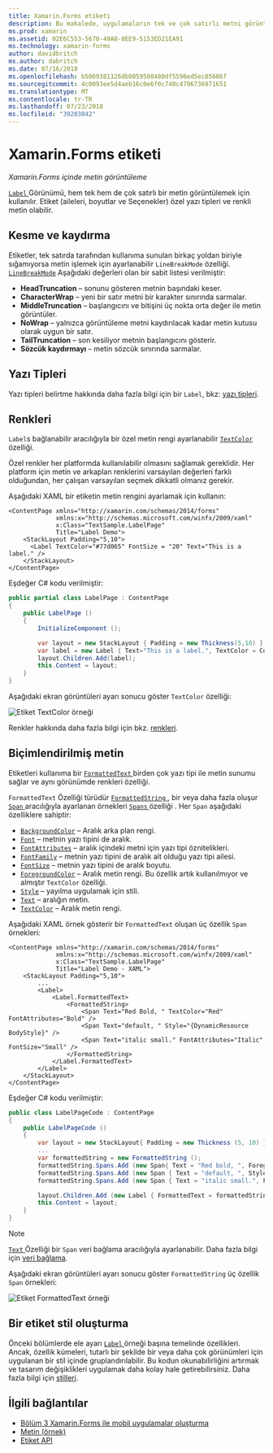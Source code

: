 ```yaml
---
title: Xamarin.Forms etiketi
description: Bu makalede, uygulamaların tek ve çok satırlı metni görüntülemek için Xamarin.Forms etiket sınıfı kullanmayı açıklar.
ms.prod: xamarin
ms.assetid: 02E6C553-5670-49A0-8EE9-5153ED21EA91
ms.technology: xamarin-forms
author: davidbritch
ms.author: dabritch
ms.date: 07/16/2018
ms.openlocfilehash: b5069381126db0859508480df5596ed5ec85686f
ms.sourcegitcommit: 4c0093ee5d4aeb16c0e6f0c740c4796736971651
ms.translationtype: MT
ms.contentlocale: tr-TR
ms.lasthandoff: 07/23/2018
ms.locfileid: "39203042"
---
```

# <a name="xamarinforms-label"></a>Xamarin.Forms etiketi

_Xamarin.Forms içinde metin görüntüleme_

[ `Label` ](xref:Xamarin.Forms.Label) Görünümü, hem tek hem de çok satırlı bir metin görüntülemek için kullanılır. Etiket (aileleri, boyutlar ve Seçenekler) özel yazı tipleri ve renkli metin olabilir.

<a name="Truncation_and_Wrapping" />

## <a name="truncation-and-wrapping"></a>Kesme ve kaydırma

Etiketler, tek satırda tarafından kullanıma sunulan birkaç yoldan biriyle sığamıyorsa metin işlemek için ayarlanabilir `LineBreakMode` özelliği. [`LineBreakMode`](xref:Xamarin.Forms.LineBreakMode) Aşağıdaki değerleri olan bir sabit listesi verilmiştir:

- **HeadTruncation** &ndash; sonunu gösteren metnin başındaki keser.
- **CharacterWrap** &ndash; yeni bir satır metni bir karakter sınırında sarmalar.
- **MiddleTruncation** &ndash; başlangıcını ve bitişini üç nokta orta değer ile metin görüntüler.
- **NoWrap** &ndash; yalnızca görüntüleme metni kaydırılacak kadar metin kutusu olarak uygun bir satır.
- **TailTruncation** &ndash; son kesiliyor metnin başlangıcını gösterir.
- **Sözcük kaydırmayı** &ndash; metin sözcük sınırında sarmalar.

## <a name="fonts"></a>Yazı Tipleri

Yazı tipleri belirtme hakkında daha fazla bilgi için bir `Label`, bkz: [yazı tipleri](~/xamarin-forms/user-interface/text/fonts.md).

## <a name="colors"></a>Renkleri

`Label`s bağlanabilir aracılığıyla bir özel metin rengi ayarlanabilir [ `TextColor` ](xref:Xamarin.Forms.Label.TextColor) özelliği.

Özel renkler her platformda kullanılabilir olmasını sağlamak gereklidir. Her platform için metin ve arkaplan renklerini varsayılan değerleri farklı olduğundan, her çalışan varsayılan seçmek dikkatli olmanız gerekir.

Aşağıdaki XAML bir etiketin metin rengini ayarlamak için kullanın:

```xaml
<ContentPage xmlns="http://xamarin.com/schemas/2014/forms"
             xmlns:x="http://schemas.microsoft.com/winfx/2009/xaml"
             x:Class="TextSample.LabelPage"
             Title="Label Demo">
    <StackLayout Padding="5,10">
      <Label TextColor="#77d065" FontSize = "20" Text="This is a label." />
    </StackLayout>
</ContentPage>
```

Eşdeğer C# kodu verilmiştir:

```csharp
public partial class LabelPage : ContentPage
{
    public LabelPage ()
    {
        InitializeComponent ();

        var layout = new StackLayout { Padding = new Thickness(5,10) };
        var label = new Label { Text="This is a label.", TextColor = Color.FromHex("#77d065"), FontSize = 20 };
        layout.Children.Add(label);
        this.Content = layout;
    }
}
```

Aşağıdaki ekran görüntüleri ayarı sonucu göster `TextColor` özelliği:

![](label-images/textcolor.png "Etiket TextColor örneği")

Renkler hakkında daha fazla bilgi için bkz. [renkleri](~/xamarin-forms/user-interface/colors.md).

<a name="Formatted_Text" />

## <a name="formatted-text"></a>Biçimlendirilmiş metin

Etiketleri kullanıma bir [ `FormattedText` ](xref:Xamarin.Forms.Label.FormattedText) birden çok yazı tipi ile metin sunumu sağlar ve aynı görünümde renkleri özelliği.

`FormattedText` Özelliği türüdür [ `FormattedString` ](xref:Xamarin.Forms.FormattedString), bir veya daha fazla oluşur [ `Span` ](xref:Xamarin.Forms.Span) aracılığıyla ayarlanan örnekleri [ `Spans` ](xref:Xamarin.Forms.FormattedString.Spans) özelliği . Her `Span` aşağıdaki özelliklere sahiptir:

- [`BackgroundColor`](xref:Xamarin.Forms.Span.BackgroundColor) – Aralık arka plan rengi.
- [`Font`](xref:Xamarin.Forms.Span.Font) – metnin yazı tipini de aralık.
- [`FontAttributes`](xref:Xamarin.Forms.Span.FontAttributes) – aralık içindeki metni için yazı tipi öznitelikleri.
- [`FontFamily`](xref:Xamarin.Forms.Span.FontFamily) – metnin yazı tipini de aralık ait olduğu yazı tipi ailesi.
- [`FontSize`](xref:Xamarin.Forms.Span.FontSize) – metnin yazı tipini de aralık boyutu.
- [`ForegroundColor`](xref:Xamarin.Forms.Span.ForegroundColor) – Aralık metin rengi. Bu özellik artık kullanılmıyor ve almıştır `TextColor` özelliği.
- [`Style`](xref:Xamarin.Forms.Span.Style) – yayılma uygulamak için stili.
- [`Text`](xref:Xamarin.Forms.Span.Text) – aralığın metin.
- [`TextColor`](xref:Xamarin.Forms.Span.TextColor) – Aralık metin rengi.

Aşağıdaki XAML örnek gösterir bir `FormattedText` oluşan üç özellik `Span` örnekleri:

```xaml
<ContentPage xmlns="http://xamarin.com/schemas/2014/forms"
             xmlns:x="http://schemas.microsoft.com/winfx/2009/xaml"
             x:Class="TextSample.LabelPage"
             Title="Label Demo - XAML">
    <StackLayout Padding="5,10">
        ...
        <Label>
            <Label.FormattedText>
                <FormattedString>
                    <Span Text="Red Bold, " TextColor="Red" FontAttributes="Bold" />
                    <Span Text="default, " Style="{DynamicResource BodyStyle}" />
                    <Span Text="italic small." FontAttributes="Italic" FontSize="Small" />
                </FormattedString>
            </Label.FormattedText>
        </Label>
    </StackLayout>
</ContentPage>
```

Eşdeğer C# kodu verilmiştir:

```csharp
public class LabelPageCode : ContentPage
{
    public LabelPageCode ()
    {
        var layout = new StackLayout{ Padding = new Thickness (5, 10) };
        ...
        var formattedString = new FormattedString ();
        formattedString.Spans.Add (new Span{ Text = "Red bold, ", ForegroundColor = Color.Red, FontAttributes = FontAttributes.Bold });
        formattedString.Spans.Add (new Span { Text = "default, ", Style = Device.Styles.BodyStyle });
        formattedString.Spans.Add (new Span { Text = "italic small.", FontAttributes = FontAttributes.Italic, FontSize =  Device.GetNamedSize(NamedSize.Small, typeof(Label)) });

        layout.Children.Add (new Label { FormattedText = formattedString });
        this.Content = layout;
    }
}
```

> [!NOTE]
> [ `Text` ](xref:Xamarin.Forms.Span.Text) Özelliği bir `Span` veri bağlama aracılığıyla ayarlanabilir. Daha fazla bilgi için [veri bağlama](~/xamarin-forms/app-fundamentals/data-binding/index.md).

Aşağıdaki ekran görüntüleri ayarı sonucu göster `FormattedString` üç özellik `Span` örnekleri:

![](label-images/formattedtext.png "Etiket FormattedText örneği")

## <a name="styling-a-label"></a>Bir etiket stil oluşturma

Önceki bölümlerde ele ayarı [ `Label` ](xref:Xamarin.Forms.Label) örneği başına temelinde özellikleri. Ancak, özellik kümeleri, tutarlı bir şekilde bir veya daha çok görünümleri için uygulanan bir stil içinde gruplandırılabilir. Bu kodun okunabilirliğini artırmak ve tasarım değişiklikleri uygulamak daha kolay hale getirebilirsiniz. Daha fazla bilgi için [stilleri](~/xamarin-forms/user-interface/text/styles.md).

## <a name="related-links"></a>İlgili bağlantılar

- [Bölüm 3 Xamarin.Forms ile mobil uygulamalar oluşturma](https://developer.xamarin.com/r/xamarin-forms/book/chapter03.pdf)
- [Metin (örnek)](https://developer.xamarin.com/samples/xamarin-forms/UserInterface/Text)
- [Etiket API](xref:Xamarin.Forms.Label)

